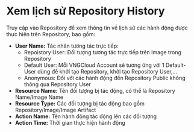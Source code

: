 # Xem lịch sử Repository History

Truy cập vào Repository để xem thông tin về lịch sử các hành động được thực hiện trên Repository, bao gồm:

* **User Name:** Tác nhân tương tác trực tiếp:
  * Repoistory User: Đối tượng tương tác trực tiếp trên Image trong Repository
  * Default User: Mỗi VNGCloud Account sẽ tương ứng với 1 Default-User dùng để khởi tạo Repository, khởi tạo Repository User,...
  * Anonymous: Đối với các hành động đến Repository Public không thông qua Repository User
* **Resource Name:** Tên đối tượng bị tác động, có thể là Repository Name/Image Name
* **Resource Type:** Các đối tượng bị tác động bao gồm Repository/Image/Image Artifact
* **Action Name:** Tên hành động tác động lên các đối tượng
* **Action Time:** Thời gian thực hiện hành động
